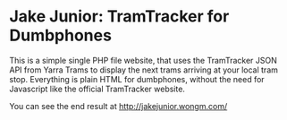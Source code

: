 Jake Junior: TramTracker for Dumbphones
===========

This is a simple single PHP file website, that uses the TramTracker JSON API from Yarra Trams to display the next trams arriving at your local tram stop. 
Everything is plain HTML for dumbphones, without the need for Javascript like the official TramTracker website.

You can see the end result at http://jakejunior.wongm.com/